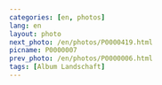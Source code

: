 ```yaml
---
categories: [en, photos]
lang: en
layout: photo
next_photo: /en/photos/P0000419.html
picname: P0000007
prev_photo: /en/photos/P0000006.html
tags: [Album Landschaft]
---
```

